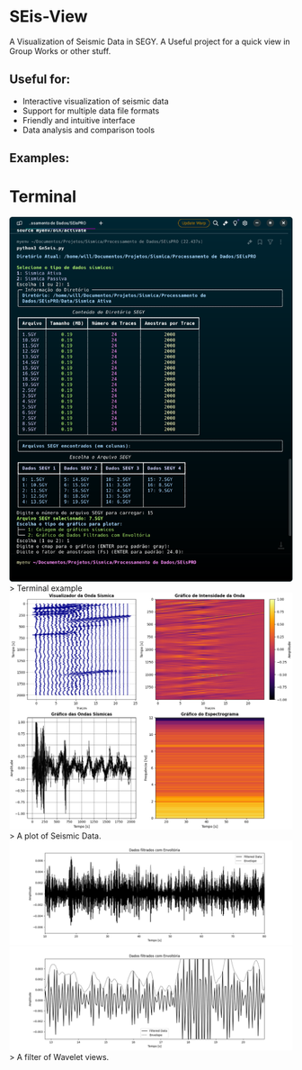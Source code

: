 # SEis-View
A Visualization of Seismic Data in SEGY. A Useful project for a quick view in Group Works or other stuff. 

## Useful for: 

- Interactive visualization of seismic data
- Support for multiple data file formats
- Friendly and intuitive interface
- Data analysis and comparison tools

## Examples:
# Terminal
<img src="plots/Captura de tela de 2024-10-14 10-50-51.png" alt="img1">
> Terminal example


<img src="plots/SEIS.png" alt="img1">
> A plot of Seismic Data. 

<img src="plots/Filter.png" alt="img2">
<img src="plots/Filter_2.png" alt="img1">
> A filter of Wavelet views. 




